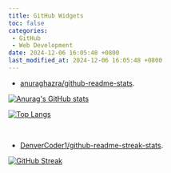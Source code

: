 ```yaml
---
title: GitHub Widgets
toc: false
categories:
 - GitHub
 - Web Development
date: 2024-12-06 16:05:48 +0800
last_modified_at: 2024-12-06 16:05:48 +0800
---
```


- [anuraghazra/github-readme-stats](https://github.com/anuraghazra/github-readme-stats).

[![Anurag's GitHub stats](https://github-readme-stats.vercel.app/api?username=HelloWorld-1017&include_all_commits=true)](https://github.com/anuraghazra/github-readme-stats)

[![Top Langs](https://github-readme-stats.vercel.app/api/top-langs/?username=HelloWorld-1017&hide=javascript,html,scss,makefile,CMake&layout=compact)](https://github.com/anuraghazra/github-readme-stats)

<br>

- [DenverCoder1/github-readme-streak-stats](https://github.com/DenverCoder1/github-readme-streak-stats).

[![GitHub Streak](https://streak-stats.demolab.com/?user=HelloWorld-1017)](https://git.io/streak-stats)